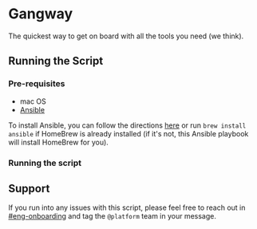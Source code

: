 # Gangway

The quickest way to get on board with all the tools you need (we think).

## Running the Script

### Pre-requisites

- mac OS
- [Ansible](ansible.com)

To install Ansible, you can follow the directions [here](https://docs.ansible.com/ansible/latest/installation_guide/index.html) or run `brew install ansible` if HomeBrew is already installed (if it's not, this Ansible playbook will install HomeBrew for you).

### Running the script

## Support

If you run into any issues with this script, please feel free to reach out in [#eng-onboarding](https://lonsdaleinvest.slack.com/archives/C02JJA0QWC9) and tag the `@platform` team in your message.
